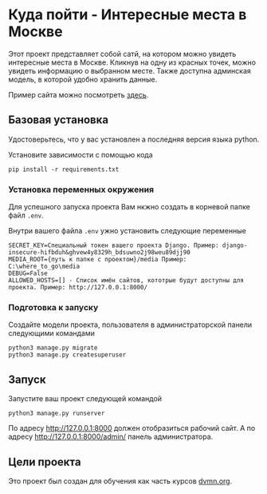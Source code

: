 # Куда пойти - Интересные места в Москве

Этот проект представляет собой сатй, на котором можно увидеть интересные места в Москве.
Кликнув на одну из красных точек, можно увидеть информацию о выбранном месте.
Также доступна админская модель, в которой удобно хранить данные.

Пример сайта можно посмотреть [здесь](https://devmanorg.github.io/where-to-go-frontend/).

## Базовая установка

Удостоверьтесь, что у вас установлен а последняя версия языка python.

Установите зависимости с помощью кода

```
pip install -r requirements.txt
```

### Установка переменных окружения

Для успешного запуска проекта Вам нкжно создать в корневой папке файл `.env`.

Внутри вашего файла `.env` ужно установить следующие переменные
```
SECRET_KEY=Специальный токен вашего проекта Django. Пример: django-insecure-hifbduh&ghvew4y8329h_bdsuwno2j98weu89djj90
MEDIA_ROOT={путь к папке с проектом}/media Пример: C:\where_to_go\media
DEBUG=False
ALLOWED_HOSTS=[] - Список имён сайтов, кототрые будут доступны для проекта. Пример: http://127.0.0.1:8000/
```

### Подготовка к запуску

Создайте модели проекта, пользователя в администраторской панели следующими командами

```
python3 manage.py migrate
python3 manage.py createsuperuser
```

## Запуск

Запустите ваш проект следующей командой

```
python3 manage.py runserver
```

По адресу http://127.0.0.1:8000 должен отобразиться рабочий сайт.
А по адресу http://127.0.0.1:8000/admin/ панель администратора.

## Цели проекта

Это проект был создан для обучения как часть курсов [dvmn.org](https://dvmn.org/).